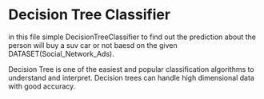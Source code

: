 # Decision Tree Classifier

in this file simple DecisionTreeClassifier to find out the prediction about the person will buy a suv car or not baesd on the given DATASET(Social_Network_Ads).

Decision Tree is one of the easiest and popular classification algorithms to understand and interpret.
Decision trees can handle high dimensional data with good accuracy.
